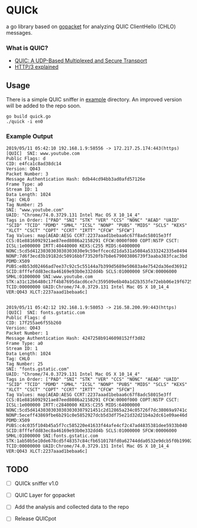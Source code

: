 # QUICk

a go library based on [gopacket](https://github.com/google/gopacket) for analyzing QUIC ClientHello (CHLO) messages.

### What is QUIC?

- [QUIC: A UDP-Based Multiplexed and Secure Transport](https://tools.ietf.org/html/draft-ietf-quic-transport-20)
- [HTTP/3 explained](https://http3-explained.haxx.se/en/)

## Usage

There is a simple QUIC sniffer in [example](example/) directory. An improved version will be added to the repo soon.

```$xslt
go build quick.go
./quick -i en0
```

### Example Output

```$xslt
2019/05/11 05:42:10 192.168.1.9:58556 -> 172.217.25.174:443(https) [QUIC]  SNI: www.youtube.com
Public Flags: d
CID: e4fca1c8ad38dc14
Version: Q043
Packet Number: 3
Message Authentication Hash: 0db44cd94bb3ad0afd57126e
Frame Type: a0
Stream ID: 1
Data Length: 1024
Tag: CHLO
Tag Number: 25
SNI: "www.youtube.com"
UAID: "Chrome/74.0.3729.131 Intel Mac OS X 10_14_4"
Tags in Order: ["PAD" "SNI" "STK" "VER" "CCS" "NONC" "AEAD" "UAID" "SCID" "TCID" "PDMD" "SMHL" "ICSL" "NONP" "PUBS" "MIDS" "SCLS" "KEXS" "XLCT" "CSCT" "COPT" "CCRT" "IRTT" "CFCW" "SFCW"]
Tag Values: map[AEAD:AESG CCRT:2237aaad1bebaa6c67f8adc58015e3ff CCS:01e8816092921ae87eed8086a2158291 CFCW:0000f000 COPT:NSTP CSCT: ICSL:1e000000 IRTT:40440000 KEXS:C255 MIDS:64000000 NONC:5cd5d4123030303030303030e9c59effcecd21da531a5084a5333242335e8494 NONP:7d6f3ecd3b19182dc50916bbf73520fb7b8e679003806739f3aaba383fcac3bd PDMD:X509 PUBS:e8b53d02466ad7ee37c92c5c55144a7b399d5689e50683a4e7542da36ed36912 SCID:8fffefdd83ec8a46169e93b0e332dd4b SCLS:01000000 SFCW:00006000 SMHL:01000000 SNI:www.youtube.com STK:a31c12b6480c17f4b87695dacd6ce7c359509e6b40a1d2b353fe72ebb06e19f6725c557e6e1dc66e714f97b4e5a596dda9994578393c TCID:00000000 UAID:Chrome/74.0.3729.131 Intel Mac OS X 10_14_4 VER:Q043 XLCT:2237aaad1bebaa6c]


2019/05/11 05:42:12 192.168.1.9:58053 -> 216.58.200.99:443(https) [QUIC]  SNI: fonts.gstatic.com
Public Flags: d
CID: 17f255ae6f55b260
Version: Q043
Packet Number: 1
Message Authentication Hash: 4247258b9146098152ff3d82
Frame Type: a0
Stream ID: 1
Data Length: 1024
Tag: CHLO
Tag Number: 25
SNI: "fonts.gstatic.com"
UAID: "Chrome/74.0.3729.131 Intel Mac OS X 10_14_4"
Tags in Order: ["PAD" "SNI" "STK" "VER" "CCS" "NONC" "AEAD" "UAID" "SCID" "TCID" "PDMD" "SMHL" "ICSL" "NONP" "PUBS" "MIDS" "SCLS" "KEXS" "XLCT" "CSCT" "COPT" "CCRT" "IRTT" "CFCW" "SFCW"]
Tag Values: map[AEAD:AESG CCRT:2237aaad1bebaa6c67f8adc58015e3ff CCS:01e8816092921ae87eed8086a2158291 CFCW:0000f000 COPT:NSTP CSCT: ICSL:1e000000 IRTT:c2840000 KEXS:C255 MIDS:64000000 NONC:5cd5d41430303030303030307921451c2d12865a234c05726f7dc38069a9741c NONP:5eceff43869fbe6b291c0e5852927dcb5d3df75e21d32d21b4a2dc61e09ae46d PDMD:X509 PUBS:c4c035f104b45a5f7cc585220e41633f44afe4cf2c47ad4835381dee5933b040 SCID:8fffefdd83ec8a46169e93b0e332dd4b SCLS:01000000 SFCW:00006000 SMHL:01000000 SNI:fonts.gstatic.com STK:1ab50b5e10de678cd5f48357c84cfb6510178fd0a62744dda0532e9dcb5f0b199024316d44d7443b704b191e3339561b90ea4d1a471a TCID:00000000 UAID:Chrome/74.0.3729.131 Intel Mac OS X 10_14_4 VER:Q043 XLCT:2237aaad1bebaa6c]
```

## TODO

- [ ] QUICk sniffer v1.0
- [ ] QUIC Layer for gopacket
- [ ] Add the analysis and collected data to the repo
- [ ] Release QUICpot

